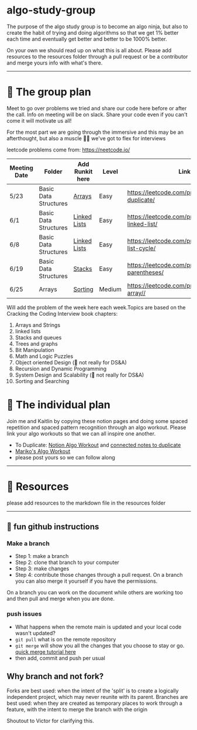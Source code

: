 # algo-study-group
The purpose of the algo study group is to become an algo ninja, but also to create the habit of trying and doing algorithms so that we get 1% better each time and eventually get better and better to be 1000% better.

On your own we should read up on what this is all about. Please add resources to the resources folder through a pull request or be a contributor and merge yours info with what's there.

---
# 📝 The group plan 
Meet to go over problems we tried and share our code here before or after the call. Info on meeting will be on slack. Share your code even if you can't come it will motivate us all!

For the most part we are going through the immersive and this may be an afterthought, but also a muscle 💪🏻 we've got to flex for interviews 

leetcode problems come from: https://neetcode.io/


|Meeting Date| Folder| Add Runkit here |Level|Link|
| --- | --- |---|---|---|
| 5/23 | Basic Data Structures |[Arrays](02-BasicDataStructures/arraysAndStrings.md) |Easy|https://leetcode.com/problems/contains-duplicate/   |
| 6/1 | Basic Data Structures |[Linked Lists](02-BasicDataStructures/linked_lists.md) |Easy| https://leetcode.com/problems/reverse-linked-list/   |
| 6/8 | Basic Data Structures |[Linked Lists](02-BasicDataStructures/linked_lists.md) |Easy| https://leetcode.com/problems/linked-list-cycle/  |
| 6/19 | Basic Data Structures |[Stacks](02-BasicDataStructures/stacks.md) |Easy| https://leetcode.com/problems/valid-parentheses/  |
| 6/25 | Arrays |[Sorting](02-BasicDataStructures/arraysAndStrings.md) |Medium| https://leetcode.com/problems/sort-an-array//  |

Will add the problem of the week here each week.Topics are based on the Cracking the Coding Interview book chapters:
1. Arrays and Strings
2. linked lists
3. Stacks and queues
4. Trees and graphs
5. Bit Manipulation
6. Math and Logic Puzzles
7. Object oriented Design (🤔 not really for DS&A)
8. Recursion and Dynamic Programming
9. System Design and Scalability (🤔 not really for DS&A)
10. Sorting and Searching

# 👤 The individual plan 
Join me and Kaitlin by copying these notion pages and doing some spaced repetition and spaced pattern recognition through an algo workout. Please link your algo workouts so that we can all inspire one another.

- To Duplicate: [Notion Algo Workout](https://www.notion.so/46259eca8427499ca6435b2ee68f93a2?v=3efce8372e534729bd8ca1e8e46a62a6) and [connected notes to duplicate](https://www.notion.so/928fc585a2924c90926c66424b6f4bc6?v=03dea86bde5744188afe9a3275042061)
- [Mariko's Algo Workout](https://www.notion.so/5cf2e0bd621b4d8487d29a70c619adfe?v=22643d1ac8374b2289b16cece8e4d7a1)
- please post yours so we can follow along



---
# 📖 Resources
please add resources to the markdown file in the resources folder


---
## 💾 fun github instructions

### Make a branch 

- Step 1: make a branch
- Step 2: clone that branch to your computer
- Step 3: make changes
- Step 4: contribute those changes through a pull request. On a branch you can also merge it yourself if you have the permissions. 

On a branch you can work on the document while others are working too and then pull and merge when you are done.

### push issues

- What happens when the remote main is updated and your local code wasn't updated?
- `git pull` what is on the remote repository
- `git merge` will show you all the changes that you choose to stay or go. [quick merge tutorial here](https://www.youtube.com/watch?v=QmKdodJU-js)
- then add, commit and push per usual

## Why branch and not fork?

Forks are best used: when the intent of the 'split' is to create a logically independent project, which may never reunite with its parent. Branches are best used: when they are created as temporary places to work through a feature, with the intent to merge the branch with the origin

Shoutout to Victor for clarifying this.

